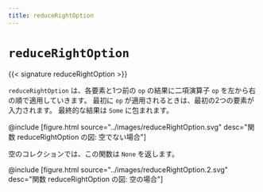 ```yaml
---
title: reduceRightOption
---
```


# `reduceRightOption`

{{< signature reduceRightOption >}}

`reduceRightOption` は、各要素と1つ前の `op` の結果に二項演算子 `op` を左から右の順で適用していきます。
最初に `op` が適用されるときは、最初の2つの要素が入力されます。
最終的な結果は `Some` に包まれます。

@include [figure.html source="../images/reduceRightOption.svg" desc="関数 reduceRightOption の図: 空でない場合"]

空のコレクションでは、この関数は `None` を返します。

@include [figure.html source="../images/reduceRightOption.2.svg" desc="関数 reduceRightOption の図: 空の場合"]
